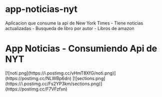 # app-noticias-nyt
Aplicacion que consume la api de New York Times - Tiene noticias actualizadas - Busqueda de libro por autor - Libros de amazon

<h1>App Noticias - Consumiendo Api de NYT</h1>
[![noti.png](https://i.postimg.cc/vHmT8XfG/noti.png)](https://postimg.cc/NLWBp6dn)
[![sections.png](https://i.postimg.cc/Fs2YP3km/sections.png)](https://postimg.cc/F7VFzfxn)
